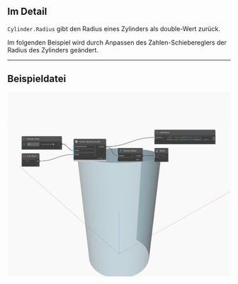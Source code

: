 ## Im Detail
`Cylinder.Radius` gibt den Radius eines Zylinders als double-Wert zurück.

Im folgenden Beispiel wird durch Anpassen des Zahlen-Schiebereglers der Radius des Zylinders geändert.

___
## Beispieldatei

![Radius](./Autodesk.DesignScript.Geometry.Cylinder.Radius_img.jpg)

